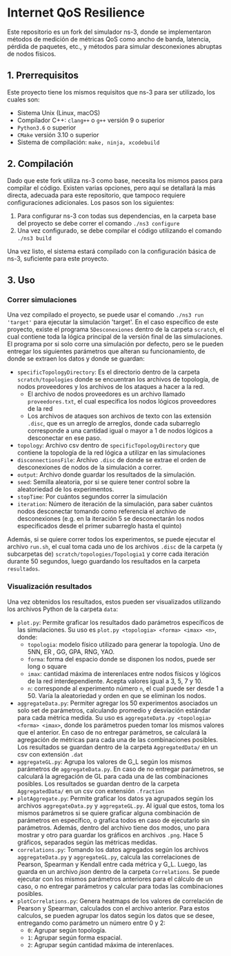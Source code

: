 # Internet QoS Resilience
Este repositorio es un fork del simulador ns-3, donde se implementaron métodos de medición de métricas QoS como ancho de banda, latencia, pérdida de paquetes, etc., y métodos para simular desconexiones abruptas de nodos físicos.
## 1. Prerrequisitos
Este proyecto tiene los mismos requisitos que ns-3 para ser utilizado, los cuales son:
- Sistema Unix (Linux, macOS)
- Compilador C++: `clang++` o `g++` versión 9 o superior
- `Python3.6` o superior
- `CMake` versión 3.10 o superior
- Sistema de compilación: `make, ninja, xcodebuild`

## 2. Compilación
Dado que este fork utiliza ns-3 como base, necesita los mismos pasos para compilar el código. Existen varias opciones, pero aquí se detallará la más directa, adecuada para este repositorio, que tampoco requiere configuraciones adicionales. Los pasos son los siguientes:

1. Para configurar ns-3 con todas sus dependencias, en la carpeta base del proyecto se debe correr el comando `./ns3 configure`
2. Una vez configurado, se debe compilar el código utilizando el comando `./ns3 build`

Una vez listo, el sistema estará compilado con la configuración básica de ns-3, suficiente para este proyecto.

## 3. Uso
### Correr simulaciones
Una vez compilado el proyecto, se puede usar el comando `./ns3 run 'target'` para ejecutar la simulación 'target'. En el caso específico de este proyecto,
existe el programa `5Desconexiones` dentro de la carpeta `scratch`, el cual contiene toda la lógica principal de la versión final de las simulaciones.
El programa por si solo corre una simulación por defecto, pero se le pueden entregar los siguientes parámetros que alteran su funcionamiento, de donde se extraen los datos y donde se guardan:
- `specificTopologyDirectory`: Es el directorio dentro de la carpeta `scratch/topologies` donde se encuentran los archivos de topología, de nodos proveedores y los archivos de los ataques a hacer a la red.
  - El archivo de nodos proveedores es un archivo llamado `proveedores.txt`, el cual especifica los nodos lógicos proveedores de la red
  - Los archivos de ataques son archivos de texto con las extensión `.disc`, que es un arreglo de arreglos, donde cada subarreglo corresponde a una cantidad igual o mayor a 1 de nodos lógicos a desconectar en ese paso.
- `topology`: Archivo csv dentro de `specificTopologyDirectory` que contiene la topología de la red lógica a utilizar en las simulaciones
- `disconnectionsFile`: Archivo `.disc` de donde se extrae el orden de desconexiones de nodos de la simulación a correr.
- `output`: Archivo donde guardar los resultados de la simulación.
- `seed`: Semilla aleatoria, por si se quiere tener control sobre la aleatoriedad de los experimentos.
- `stopTime`: Por cuántos segundos correr la simulación
- `iteration`: Número de iteración de la simulación, para saber cuántos nodos desconectar tomando como referencia el archivo de desconexiones (e.g. en la iteración 5 se desconectarán los nodos especificados desde el primer subarreglo hasta el quinto)

Además, si se quiere correr todos los experimentos, se puede ejecutar el archivo `run.sh`, el cual toma cada uno de los archivos `.disc` de la carpeta (y subcarpetas de) `scratch/topologies/Topologia1` y corre cada iteración durante 50 segundos, luego guardando los resultados en la carpeta `resultados`.

### Visualización resultados
Una vez obtenidos los resultados, estos pueden ser visualizados utilizando los archivos Python de la carpeta `data`:
- `plot.py`: Permite graficar los resultados dado parámetros específicos de las simulaciones. Su uso es `plot.py <topologia> <forma> <imax> <n>`, donde:
  - `topologia`: modelo físico utilizado para generar la topología. Uno de 5NN, ER , GG, GPA, RNG, YAO.
  - `forma`: forma del espacio donde se disponen los nodos, puede ser long o square
  - `imax`: cantidad máxima de interenlaces entre nodos físicos y lógicos de la red interdependiente. Acepta valores igual a 3, 5, 7 y 10.
  - `n`: corresponde al experimento número `n`, el cual puede ser desde 1 a 50. Varía la aleatoriedad y orden en que se eliminan los nodos.
- `aggregateData.py`: Permiter agregar los 50 experimentos asociados un solo set de parámetros, calculando promedio y desviación estándar para cada métrica medida. Su uso es `aggregateData.py <topologia> <forma> <imax>`, donde los parámetros pueden tomar los mismos valores que el anterior. En caso de no entregar parámetros, se calculará la agregación de métricas para cada una de las combinaciones posibles. Los resultados se guardan dentro de la carpeta `AggregatedData/` en un csv con extensión `.dat`
- `aggregateGL.py`: Agrupa los valores de G_L según los mismos parámetros de `aggregateData.py`. En caso de no entregar parámetros, se calculará la agregación de GL para cada una de las combinaciones posibles. Los resultados se guardan dentro de la carpeta `AggregatedData/` en un csv con extensión `.fraction`
- `plotAggregate.py`: Permite graficar los datos ya agrupados según los archivos `aggregateData.py` y `aggregateGL.py`. Al igual que estos, toma los mismos parámetros si se quiere graficar alguna combinación de parámetros en específico, o grafica todos en caso de ejecutarlo sin parámetros. Además, dentro del archivo tiene dos modos, uno para mostrar y otro para guardar los gráficos en archivos `.png`. Hace 5 gráficos, separados según las métricas medidas.
- `correlations.py`: Tomando los datos agregados según los archivos `aggregateData.py` y `aggregateGL.py`, calcula las correlaciones de Pearson, Spearman y Kendall entre cada métrica y G_L. Luego, las guarda en un archivo _json_ dentro de la carpeta `Correlations`. Se puede ejecutar con los mismos parámetros anteriores para el cálculo de un caso, o no entregar parámetros y calcular para todas las combinaciones posibles.
- `plotCorrelations.py`: Genera heatmaps de los valores de correlación de Pearson y Spearman, calculados con el archivo anterior. Para estos calculos, se pueden agrupar los datos según los datos que se desee, entregando como parámetro un número entre 0 y 2:
  - `0`: Agrupar según topología.
  - `1`: Agrupar según forma espacial.
  - `2`: Agrupar según cantidad máxima de interenlaces.

